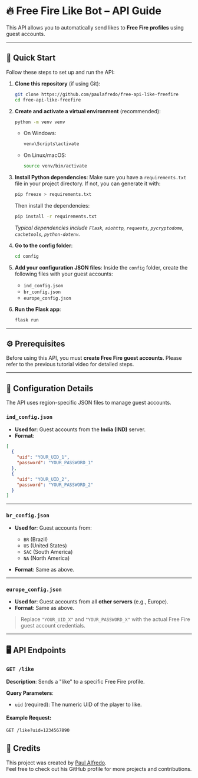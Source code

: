 ﻿# 🔥 Free Fire Like Bot – API Guide

This API allows you to automatically send likes to **Free Fire profiles** using guest accounts.

---

## 🚀 Quick Start

Follow these steps to set up and run the API:

1. **Clone this repository** (if using Git):
    ```bash
    git clone https://github.com/paulafredo/free-api-like-freefire
    cd free-api-like-freefire
    ```

2. **Create and activate a virtual environment** (recommended):
    ```bash
    python -m venv venv
    ```
    - On Windows:
      ```bash
      venv\Scripts\activate
      ```
    - On Linux/macOS:
      ```bash
      source venv/bin/activate
      ```

3. **Install Python dependencies**:
    Make sure you have a `requirements.txt` file in your project directory. If not, you can generate it with:
    ```bash
    pip freeze > requirements.txt
    ```
    Then install the dependencies:
    ```bash
    pip install -r requirements.txt
    ```
    *Typical dependencies include `Flask`, `aiohttp`, `requests`, `pycryptodome`, `cachetools`, `python-dotenv`.*

4. **Go to the config folder**:
    ```bash
    cd config
    ```

5. **Add your configuration JSON files**:
    Inside the `config` folder, create the following files with your guest accounts:
    - `ind_config.json`
    - `br_config.json`
    - `europe_config.json`

6. **Run the Flask app**:
    ```bash
    flask run 
    ```
    

---


## ⚙️ Prerequisites

Before using this API, you must **create Free Fire guest accounts**. Please refer to the previous tutorial video for detailed steps.

---
## 📁 Configuration Details

The API uses region-specific JSON files to manage guest accounts.

### `ind_config.json`

- **Used for**: Guest accounts from the **India (IND)** server.
- **Format**:
```json
[
  {
    "uid": "YOUR_UID_1",
    "password": "YOUR_PASSWORD_1"
  },
  {
    "uid": "YOUR_UID_2",
    "password": "YOUR_PASSWORD_2"
  }
]
```

---

### `br_config.json`

- **Used for**: Guest accounts from:
  - `BR` (Brazil)  
  - `US` (United States)  
  - `SAC` (South America)  
  - `NA` (North America)

- **Format**: Same as above.

---

### `europe_config.json`

- **Used for**: Guest accounts from all **other servers** (e.g., Europe).
- **Format**: Same as above.

> Replace `"YOUR_UID_X"` and `"YOUR_PASSWORD_X"` with the actual Free Fire guest account credentials.

---

## 🖥️ API Endpoints

### `GET /like`

**Description**: Sends a "like" to a specific Free Fire profile.

**Query Parameters**:
- `uid` (required): The numeric UID of the player to like.

#### Example Request:
```http
GET /like?uid=1234567890
```
## 📜 Credits

This project was created by [Paul Alfredo](https://github.com/paulafredo).  
Feel free to check out his GitHub profile for more projects and contributions.

